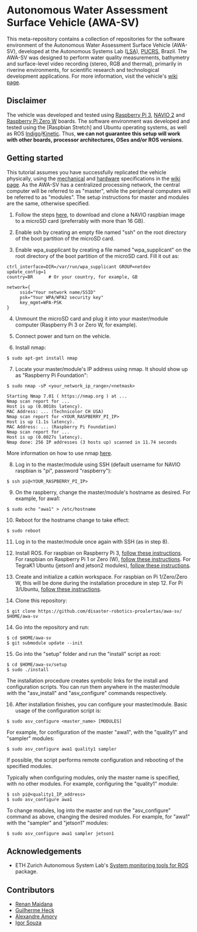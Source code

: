 # Autonomous Water Assessment Surface Vehicle (AWA-SV)
 
This meta-repository contains a collection of repositories for the software environment of the Autonomous Water Assessment Surface Vehicle (AWA-SV), developed at the Autonomous Systems Lab ([LSA](https://lsa-pucrs.github.io/)), [PUCRS](http://www.pucrs.br/), Brazil. The AWA-SV was designed to perform water quality measurements, bathymetry and surface-level video recording (stereo, RGB and thermal), primarily in riverine environments, for scientific research and technological development applications. For more information, visit the vehicle's [wiki page]().

## Disclaimer

The vehicle was developed and tested using [Raspberry Pi 3](https://www.raspberrypi.org/products/raspberry-pi-3-model-b/), [NAVIO 2](https://emlid.com/br/navio/) and [Raspberry Pi Zero W](https://www.raspberrypi.org/products/raspberry-pi-zero-w/) boards. The software environment was developed and tested using the [Raspbian Stretch] and Ubuntu operating systems, as well as ROS [Indigo](http://wiki.ros.org/indigo)/[Kinetic](http://wiki.ros.org/kinetic). Thus, **we can not guarantee this setup will work with other boards, processor architectures, OSes and/or ROS versions**.

## Getting started

This tutorial assumes you have successfully replicated the vehicle physically, using the [mechanical]() and [hardware]() specifications in the [wiki page](). As the AWA-SV has a centralized processing network, the central computer will be referred to as "master", while the peripheral computers will be referred to as "modules". The setup instructions for master and modules are the same, otherwise specified.

1. Follow the steps [here](), to download and clone a NAVIO raspbian image to a microSD card (preferrably with more than 16 GB).

2. Enable ssh by creating an empty file named "ssh" on the root directory of the boot partition of the microSD card.

3. Enable wpa_supplicant by creating a file named "wpa_supplicant" on the root directory of the boot partition of the microSD card. Fill it out as:

```
ctrl_interface=DIR=/var/run/wpa_supplicant GROUP=netdev
update_config=1
country=BR      # Or your country, for example, GB

network={
     ssid="Your network name/SSID"
     psk="Your WPA/WPA2 security key"
     key_mgmt=WPA-PSK
}
```

4. Unmount the microSD card and plug it into your master/module computer (Raspberry Pi 3 or Zero W, for example).

5. Connect power and turn on the vehicle.

6. Install nmap:

```
$ sudo apt-get install nmap
```

7. Locate your master/module's IP address using nmap. It should show up as "Raspberry Pi Foundation":

```
$ sudo nmap -sP <your_network_ip_range>/<netmask>

Starting Nmap 7.01 ( https://nmap.org ) at ...
Nmap scan report for ...
Host is up (0.0018s latency).
MAC Address: ... (Technicolor CH USA)
Nmap scan report for <YOUR_RASPBERRY_PI_IP>
Host is up (1.1s latency).
MAC Address: ... (Raspberry Pi Foundation)
Nmap scan report for ...
Host is up (0.0027s latency).
Nmap done: 256 IP addresses (3 hosts up) scanned in 11.74 seconds
```

More information on how to use nmap [here](https://www.tecmint.com/nmap-command-examples/).

8. Log in to the master/module using SSH (default username for NAVIO raspbian is "pi", password "raspberry"):

```
$ ssh pi@<YOUR_RASPBERRY_PI_IP>
```

9. On the raspberry, change the master/module's hostname as desired. For example, for awa1:

```
$ sudo echo "awa1" > /etc/hostname
```

10. Reboot for the hostname change to take effect:

```
$ sudo reboot
```

11. Log in to the master/module once again with SSH (as in step 8).

12. Install ROS. For raspbian on Raspberry Pi 3, [follow these instructions](http://wiki.ros.org/kinetic/Installation/Ubuntu). For raspbian on Raspberry Pi 1 or Zero (W), [follow these instructions](http://wiki.ros.org/ROSberryPi/Installing%20ROS%20Kinetic%20on%20the%20Raspberry%20Pi). For TegraK1 Ubuntu (jetson1 and jetson2 modules), [follow these instructions](http://wiki.ros.org/indigo/Installation/UbuntuARM).

13. Create and initialize a catkin workspace. For raspbian on Pi 1/Zero/Zero W, this will be done during the installation procedure in step 12. For Pi 3/Ubuntu, [follow these instructions](http://wiki.ros.org/ROS/Tutorials/InstallingandConfiguringROSEnvironment#Create_a_ROS_Workspace).

13. Clone this repository:

```
$ git clone https://github.com/disaster-robotics-proalertas/awa-sv/ $HOME/awa-sv
```

14. Go into the repository and run:

```
$ cd $HOME/awa-sv
$ git submodule update --init
```

15. Go into the "setup" folder and run the "install" script as root:

```
$ cd $HOME/awa-sv/setup
$ sudo ./install
```

The installation procedure creates symbolic links for the install and configuration scripts. You can run them anywhere in the master/module with the "asv_install" and "asv_configure" commands respectively.

16. After installation finishes, you can configure your master/module. Basic usage of the configuration script is:

```
$ sudo asv_configure <master_name> [MODULES]
```

For example, for configuration of the master "awa1", with the "quality1" and "sampler" modules:

```
$ sudo asv_configure awa1 quality1 sampler
```

If possible, the script performs remote configuration and rebooting of the specified modules.

Typically when configuring modules, only the master name is specified, with no other modules. For example, configuring the "quality1" module:

```
$ ssh pi@<quality1_IP_address>
$ sudo asv_configure awa1
```

To change modules, log into the master and run the "asv_configure" command as above, changing the desired modules. For example, for "awa1" with the "sampler" and "jetson1" modules:

```
$ sudo asv_configure awa1 sampler jetson1
```

## Acknowledgements

* ETH Zurich Autonomous System Lab's [System monitoring tools for ROS](https://github.com/ethz-asl/ros-system-monitor) package.

## Contributors

* [Renan Maidana](https://github.com/rgmaidana)
* [Guilherme Heck](https://github.com/heckgui)
* [Alexandre Amory](https://github.com/amamory)
* [Igor Souza](https://github.com/igorSouzaA)
